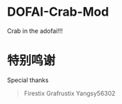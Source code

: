 # DOFAI-Crab-Mod
Crab in the adofai!!!

# 特别鸣谢
Special thanks
> Firestix
> Grafrustix
> Yangsy56302
